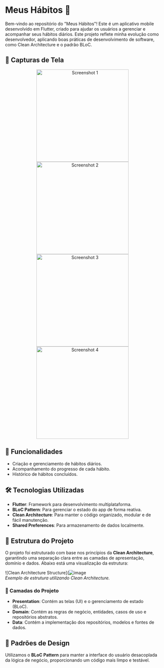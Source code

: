 # Meus Hábitos 📱

Bem-vindo ao repositório do "Meus Hábitos"! Este é um aplicativo mobile desenvolvido em Flutter, criado para ajudar os usuários a gerenciar e acompanhar seus hábitos diários. Este projeto reflete minha evolução como desenvolvedor, aplicando boas práticas de desenvolvimento de software, como Clean Architecture e o padrão BLoC.

## 📸 Capturas de Tela

<div align="center">
  <img src="https://github.com/user-attachments/assets/1b58464d-b254-4753-8f79-803bf5150cef" alt="Screenshot 1" width="300"/>
  <img src="https://github.com/user-attachments/assets/a1ee5160-0a19-4627-a93d-c35f1ea4e3e1" alt="Screenshot 2" width="300"/>
  <img src="https://github.com/user-attachments/assets/b07453f7-bfac-4c08-b8bc-adb3bdc195d1" alt="Screenshot 3" width="300"/>
  <img src="https://github.com/user-attachments/assets/f220d276-0d06-4960-b4da-7220dcf35fe0" alt="Screenshot 4" width="300"/>
</div>


## 🚀 Funcionalidades
- Criação e gerenciamento de hábitos diários.
- Acompanhamento do progresso de cada hábito.
- Histórico de hábitos concluídos.

## 🛠️ Tecnologias Utilizadas
- **Flutter**: Framework para desenvolvimento multiplataforma.
- **BLoC Pattern**: Para gerenciar o estado do app de forma reativa.
- **Clean Architecture**: Para manter o código organizado, modular e de fácil manutenção.
- **Shared Preferences**: Para armazenamento de dados localmente.

## 🧱 Estrutura do Projeto

O projeto foi estruturado com base nos princípios da **Clean Architecture**, garantindo uma separação clara entre as camadas de apresentação, domínio e dados. Abaixo está uma visualização da estrutura:

![Clean Architecture Structure](![image](https://github.com/user-attachments/assets/215d3c2d-3369-4d04-bad8-87f8a7681634)  
*Exemplo de estrutura utilizando Clean Architecture.*

### 📂 Camadas do Projeto
- **Presentation**: Contém as telas (UI) e o gerenciamento de estado (BLoC).
- **Domain**: Contém as regras de negócio, entidades, casos de uso e repositórios abstratos.
- **Data**: Contém a implementação dos repositórios, modelos e fontes de dados.

## 🎨 Padrões de Design
Utilizamos o **BLoC Pattern** para manter a interface do usuário desacoplada da lógica de negócio, proporcionando um código mais limpo e testável.

